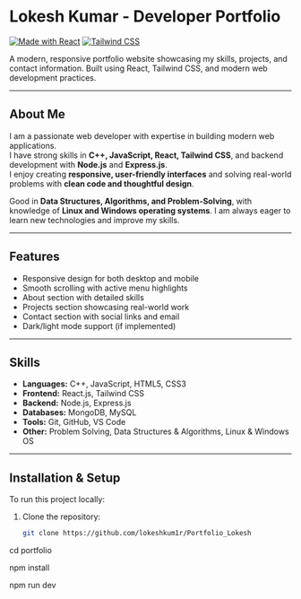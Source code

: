 # Lokesh Kumar - Developer Portfolio

[![Made with React](https://img.shields.io/badge/Made%20with-React-blue?style=flat-square)](https://reactjs.org/)
[![Tailwind CSS](https://img.shields.io/badge/Styled%20with-Tailwind%20CSS-green?style=flat-square)](https://tailwindcss.com/)

A modern, responsive portfolio website showcasing my skills, projects, and contact information. Built using React, Tailwind CSS, and modern web development practices.

---

## About Me

I am a passionate web developer with expertise in building modern web applications.  
I have strong skills in **C++, JavaScript, React, Tailwind CSS**, and backend development with **Node.js** and **Express.js**.  
I enjoy creating **responsive, user-friendly interfaces** and solving real-world problems with **clean code and thoughtful design**.

Good in **Data Structures, Algorithms, and Problem-Solving**, with knowledge of **Linux and Windows operating systems**. I am always eager to learn new technologies and improve my skills.

---

## Features

- Responsive design for both desktop and mobile
- Smooth scrolling with active menu highlights
- About section with detailed skills
- Projects section showcasing real-world work
- Contact section with social links and email
- Dark/light mode support (if implemented)

---

## Skills

- **Languages:** C++, JavaScript, HTML5, CSS3  
- **Frontend:** React.js, Tailwind CSS  
- **Backend:** Node.js, Express.js  
- **Databases:** MongoDB, MySQL  
- **Tools:** Git, GitHub, VS Code  
- **Other:** Problem Solving, Data Structures & Algorithms, Linux & Windows OS

---

## Installation & Setup

To run this project locally:

1. Clone the repository:
   ```bash
   git clone https://github.com/lokeshkum1r/Portfolio_Lokesh

cd portfolio

npm install

npm run dev
